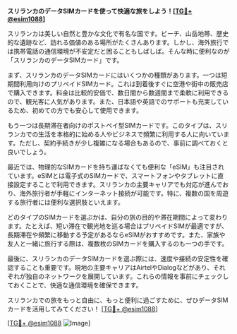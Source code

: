 **スリランカのデータSIMカードを使って快適な旅をしよう！[[TG💪+ @esim1088](https://t.me/s/esim1088)]**

スリランカは美しい自然と豊かな文化で有名な国です。ビーチ、山岳地帯、歴史的な遺跡など、訪れる価値のある場所がたくさんあります。しかし、海外旅行では携帯電話の通信環境が不安定だと困ることもしばしば。そんな時に便利なのが「スリランカのデータSIMカード」です。

まず、スリランカのデータSIMカードにはいくつかの種類があります。一つは短期間利用向けのプリペイドSIMカード。これは到着後すぐに空港や街中の販売店で購入できます。料金は比較的安価で、数日間から数週間まで柔軟に利用できるので、観光客に人気があります。また、日本語や英語でのサポートも充実しているため、初めての方でも安心して使用できます。

もう一つは長期滞在者向けのポストペイ型SIMカードです。このタイプは、スリランカでの生活を本格的に始める人やビジネスで頻繁に利用する人に向いています。ただし、契約手続きが少し複雑になる場合もあるので、事前に調べておくと良いでしょう。

最近では、物理的なSIMカードを持ち運ばなくても便利な「eSIM」も注目されています。eSIMとは電子式のSIMカードで、スマートフォンやタブレットに直接設定することで利用できます。スリランカの主要キャリアでも対応が進んでおり、海外旅行者が手軽にインターネット接続が可能です。特に、複数の国を周遊する旅行者には便利な選択肢といえます。

どのタイプのSIMカードを選ぶかは、自分の旅の目的や滞在期間によって変わります。たとえば、短い滞在で観光地を巡る場合はプリペイドSIMが最適ですが、長期滞在や頻繁に移動する予定があるならeSIMがおすすめです。また、家族や友人と一緒に旅行する際は、複数枚のSIMカードを購入するのも一つの手です。

最後に、スリランカのデータSIMカードを選ぶ際には、速度や接続の安定性を確認することも重要です。現地の主要キャリアはAirtelやDialogなどがあり、それぞれが独自のネットワークを展開しています。これらの情報を事前にチェックしておくことで、快適な通信環境を確保できます。

スリランカでの旅をもっと自由に、もっと便利に過ごすために、ぜひデータSIMカードを活用してみてください！ [[TG💪+ @esim1088](https://t.me/s/esim1088)]

[[TG💪+ @esim1088](https://t.me/s/esim1088) ![Image](https://i.postimg.cc/Y0z9fWf4/image.png)]